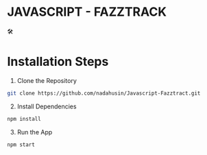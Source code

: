 # JAVASCRIPT - FAZZTRACK

:hammer_and_wrench: 
# Installation Steps
1. Clone the Repository
``` bash
git clone https://github.com/nadahusin/Javascript-Fazztract.git
```

2. Install Dependencies
``` bash
npm install 
```

3. Run the App
``` bash
npm start
```
